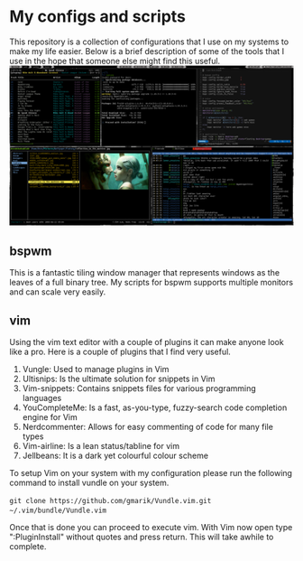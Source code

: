 My configs and scripts
======================
This repository is a collection of configurations that I use on my systems to make my life easier. Below is a brief description of some of the tools that I use in the hope that someone else might find this useful.
![Image of my Desktop](https://github.com/deonspengler/dotfiles/raw/master/screenshot.png)

bspwm
-----
This is a fantastic tiling window manager that represents windows as the leaves of a full binary tree. My scripts for bspwm supports multiple monitors and can scale very easily.

vim
---
Using the vim text editor with a couple of plugins it can make anyone look like a pro. Here is a couple of plugins that I find very useful.

1. Vungle: Used to manage plugins in Vim
2. Ultisnips: Is the ultimate solution for snippets in Vim
3. Vim-snippets: Contains snippets files for various programming languages
4. YouCompleteMe: Is a fast, as-you-type, fuzzy-search code completion engine for Vim
5. Nerdcommenter: Allows for easy commenting of code for many file types
6. Vim-airline: Is a lean status/tabline for vim
7. Jellbeans: It is a dark yet colourful colour scheme

To setup Vim on your system with my configuration please run the following command to install vundle on your system.

```git clone https://github.com/gmarik/Vundle.vim.git ~/.vim/bundle/Vundle.vim```

Once that is done you can proceed to execute vim. With Vim now open type ":PluginInstall" without quotes and press return. This will take awhile to complete.

